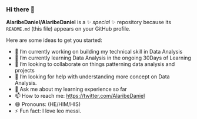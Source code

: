 ### Hi there 👋


**AlaribeDaniel/AlaribeDaniel** is a ✨ _special_ ✨ repository because its `README.md` (this file) appears on your GitHub profile.

Here are some ideas to get you started:

- 🔭 I’m currently working on building my technical skill in Data Analysis
- 🌱 I’m currently learning Data Analysis in the ongoing 30Days of Learning
- 👯 I’m looking to collaborate on things patterning data analysis and projects
- 🤔 I’m looking for help with understanding more concept on Data Analysis.
- 💬 Ask me about my learning experience so far
- 📫 How to reach me: https://twitter.com/AlaribeDaniel
- 😄 Pronouns: (HE/HIM/HIS)
- ⚡ Fun fact: I love leo messi.

